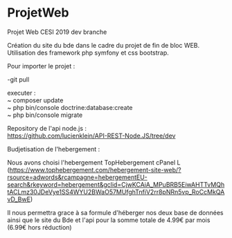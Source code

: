 # ProjetWeb
Projet Web CESI 2019 dev branche

Création du site du bde dans le cadre du projet de fin de bloc WEB.
Utilisation des framework php symfony et css bootstrap.

Pour importer le projet :

-git pull

executer : <br>
~ composer update <br>
~ php bin/console doctrine:database:create <br>
~ php bin/console migrate <br>

Repository de l'api node.js :<br>
https://github.com/lucienklein/API-REST-Node.JS/tree/dev

Budjetisation de l'hebergement :

Nous avons choisi l'hebergement TopHebergement cPanel L (https://www.tophebergement.com/hebergement-site-web/?rsource=adwords&rcampagne=hebergementEU-search&rkeyword=hebergement&gclid=CjwKCAiA_MPuBRB5EiwAHTTvMQhtACLmz30JDeVye1SS4WYU2BWaO57MUfghTnfiV2rr8pNRn5vp_RoCcMkQAvD_BwE)

Il nous permettra grace à sa formule d'héberger nos deux base de données ainsi que le site du Bde et l'api pour la somme totale de 4.99€ par mois (6.99€ hors réduction)
